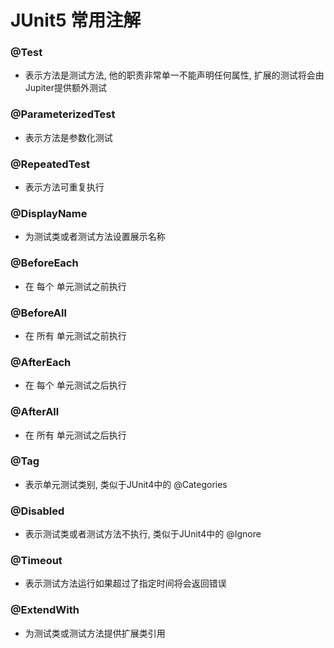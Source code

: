 # JUnit5 常用注解

### @Test
- 表示方法是测试方法, 他的职责非常单一不能声明任何属性, 扩展的测试将会由Jupiter提供额外测试

### @ParameterizedTest
- 表示方法是参数化测试

### @RepeatedTest
- 表示方法可重复执行


### @DisplayName
- 为测试类或者测试方法设置展示名称

### @BeforeEach 
- 在 每个 单元测试之前执行

### @BeforeAll
- 在 所有 单元测试之前执行


### @AfterEach
- 在 每个 单元测试之后执行

### @AfterAll
- 在 所有 单元测试之后执行


### @Tag
- 表示单元测试类别, 类似于JUnit4中的 @Categories

### @Disabled
- 表示测试类或者测试方法不执行, 类似于JUnit4中的 @Ignore

### @Timeout
- 表示测试方法运行如果超过了指定时间将会返回错误

### @ExtendWith
- 为测试类或测试方法提供扩展类引用


